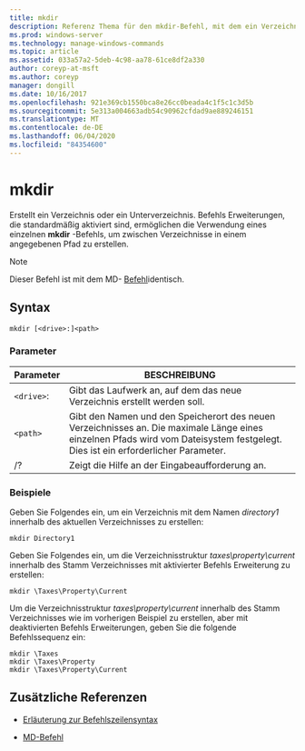 ```yaml
---
title: mkdir
description: Referenz Thema für den mkdir-Befehl, mit dem ein Verzeichnis oder ein Unterverzeichnis erstellt wird.
ms.prod: windows-server
ms.technology: manage-windows-commands
ms.topic: article
ms.assetid: 033a57a2-5deb-4c98-aa78-61ce8df2a330
author: coreyp-at-msft
ms.author: coreyp
manager: dongill
ms.date: 10/16/2017
ms.openlocfilehash: 921e369cb1550bca8e26cc0beada4c1f5c1c3d5b
ms.sourcegitcommit: 5e313a004663adb54c90962cfdad9ae889246151
ms.translationtype: MT
ms.contentlocale: de-DE
ms.lasthandoff: 06/04/2020
ms.locfileid: "84354600"
---
```

# <a name="mkdir"></a>mkdir

Erstellt ein Verzeichnis oder ein Unterverzeichnis. Befehls Erweiterungen, die standardmäßig aktiviert sind, ermöglichen die Verwendung eines einzelnen **mkdir** -Befehls, um zwischen Verzeichnisse in einem angegebenen Pfad zu erstellen.

> [!NOTE]
> Dieser Befehl ist mit dem MD- [Befehl](md.md)identisch.

## <a name="syntax"></a>Syntax

```
mkdir [<drive>:]<path>
```

### <a name="parameters"></a>Parameter

| Parameter | BESCHREIBUNG |
| --------- | ----------- |
| `<drive>`: | Gibt das Laufwerk an, auf dem das neue Verzeichnis erstellt werden soll. |
| `<path>` | Gibt den Namen und den Speicherort des neuen Verzeichnisses an. Die maximale Länge eines einzelnen Pfads wird vom Dateisystem festgelegt. Dies ist ein erforderlicher Parameter. |
| /? | Zeigt die Hilfe an der Eingabeaufforderung an. |

### <a name="examples"></a>Beispiele

Geben Sie Folgendes ein, um ein Verzeichnis mit dem Namen *directory1* innerhalb des aktuellen Verzeichnisses zu erstellen:

```
mkdir Directory1
```

Geben Sie Folgendes ein, um die Verzeichnisstruktur *taxes\property\current* innerhalb des Stamm Verzeichnisses mit aktivierter Befehls Erweiterung zu erstellen:

```
mkdir \Taxes\Property\Current
```

Um die Verzeichnisstruktur *taxes\property\current* innerhalb des Stamm Verzeichnisses wie im vorherigen Beispiel zu erstellen, aber mit deaktivierten Befehls Erweiterungen, geben Sie die folgende Befehlssequenz ein:

```
mkdir \Taxes
mkdir \Taxes\Property
mkdir \Taxes\Property\Current
```

## <a name="additional-references"></a>Zusätzliche Referenzen

- [Erläuterung zur Befehlszeilensyntax](command-line-syntax-key.md)

- [MD-Befehl](md.md)